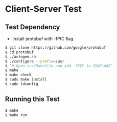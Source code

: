Client-Server Test
==================

Test Dependency
----------------

* Install protobuf with -fPIC flag

```bash
$ git clone https://github.com/google/protobuf
$ cd protobuf
$ ./autogen.sh
$ ./configure --prefix=/usr
$ `# Open src/Makefile and add -fPIC to CXXFLAGS`
$ make
$ make check
$ sudo make install
$ sudo ldconfig
```

Running this Test
-----------------

```bash
$ make
$ make run
```